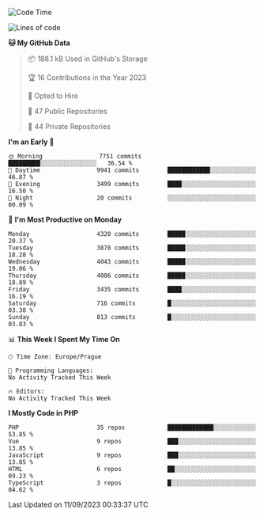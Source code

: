 <!--START_SECTION:waka-->
![Code Time](http://img.shields.io/badge/Code%20Time-1%2C583%20hrs%2058%20mins-blue)

![Lines of code](https://img.shields.io/badge/From%20Hello%20World%20I%27ve%20Written-6.9%20million%20lines%20of%20code-blue)

**🐱 My GitHub Data** 

> 📦 188.1 kB Used in GitHub's Storage 
 > 
> 🏆 16 Contributions in the Year 2023
 > 
> 💼 Opted to Hire
 > 
> 📜 47 Public Repositories 
 > 
> 🔑 44 Private Repositories 
 > 
**I'm an Early 🐤** 

```text
🌞 Morning                7751 commits        █████████░░░░░░░░░░░░░░░░   36.54 % 
🌆 Daytime                9941 commits        ████████████░░░░░░░░░░░░░   46.87 % 
🌃 Evening                3499 commits        ████░░░░░░░░░░░░░░░░░░░░░   16.50 % 
🌙 Night                  20 commits          ░░░░░░░░░░░░░░░░░░░░░░░░░   00.09 % 
```
📅 **I'm Most Productive on Monday** 

```text
Monday                   4320 commits        █████░░░░░░░░░░░░░░░░░░░░   20.37 % 
Tuesday                  3878 commits        █████░░░░░░░░░░░░░░░░░░░░   18.28 % 
Wednesday                4043 commits        █████░░░░░░░░░░░░░░░░░░░░   19.06 % 
Thursday                 4006 commits        █████░░░░░░░░░░░░░░░░░░░░   18.89 % 
Friday                   3435 commits        ████░░░░░░░░░░░░░░░░░░░░░   16.19 % 
Saturday                 716 commits         █░░░░░░░░░░░░░░░░░░░░░░░░   03.38 % 
Sunday                   813 commits         █░░░░░░░░░░░░░░░░░░░░░░░░   03.83 % 
```


📊 **This Week I Spent My Time On** 

```text
🕑︎ Time Zone: Europe/Prague

💬 Programming Languages: 
No Activity Tracked This Week

🔥 Editors: 
No Activity Tracked This Week
```

**I Mostly Code in PHP** 

```text
PHP                      35 repos            █████████████░░░░░░░░░░░░   53.85 % 
Vue                      9 repos             ███░░░░░░░░░░░░░░░░░░░░░░   13.85 % 
JavaScript               9 repos             ███░░░░░░░░░░░░░░░░░░░░░░   13.85 % 
HTML                     6 repos             ██░░░░░░░░░░░░░░░░░░░░░░░   09.23 % 
TypeScript               3 repos             █░░░░░░░░░░░░░░░░░░░░░░░░   04.62 % 
```




 Last Updated on 11/09/2023 00:33:37 UTC
<!--END_SECTION:waka-->
<!--
**AlexKratky/AlexKratky** is a ✨ _special_ ✨ repository because its `README.md` (this file) appears on your GitHub profile.

Here are some ideas to get you started:

- 🔭 I’m currently working on ...
- 🌱 I’m currently learning ...
- 👯 I’m looking to collaborate on ...
- 🤔 I’m looking for help with ...
- 💬 Ask me about ...
- 📫 How to reach me: ...
- 😄 Pronouns: ...
- ⚡ Fun fact: ...
-->
